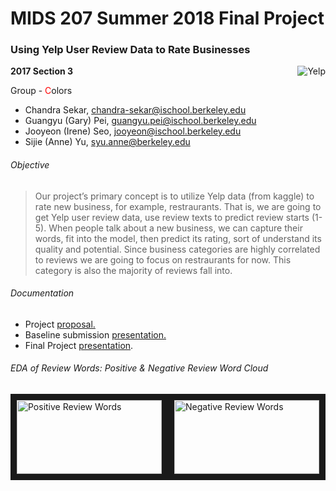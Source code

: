 # MIDS 207 Summer 2018 Final Project

### Using Yelp User Review Data to Rate Businesses

<img src="https://github.com/annesjyu/m207_summer_2018/blob/master/yelp.png"  alt="Yelp" align="right"/>

**2017 Section 3**

Group - <font color="red">C</font>olors

- Chandra Sekar, chandra-sekar@ischool.berkeley.edu
- Guangyu (Gary) Pei, guangyu.pei@ischool.berkeley.edu
- Jooyeon (Irene) Seo, jooyeon@ischool.berkeley.edu
- Sijie (Anne) Yu, syu.anne@berkeley.edu

###### Objective
> Our project’s primary concept is to utilize Yelp data (from kaggle) to rate new business, for example, restraurants. That is, we are going to get Yelp user review data, use review texts to predict review starts (1-5). When people talk about a new business, we can capture their words, fit into the model, then predict its rating, sort of understand its quality and potential. Since business categories are highly correlated to reviews we are going to focus on restraurants for now. This category is also the majority of reviews fall into.

###### Documentation
- Project [proposal.](https://docs.google.com/document/d/1jhWY5XK59e1-4JVyaSsbmSr-3trdri7EP5v4-J37M8s/edit?usp=sharing)
- Baseline submission [presentation.](https://docs.google.com/presentation/d/1kYvUqWeu3x1FUTxM9o_JM3VTBV0QUsnhex5ypqsQmZQ/edit?usp=sharing)
- Final Project [presentation](https://docs.google.com/presentation/d/1ZE_KG4pLIiSRVtY9BvF1_qU3YeGGUtrajhj8ZN5meDs/edit?usp=sharing).

###### EDA of Review Words: Positive & Negative Review Word Cloud

<img src="https://github.com/annesjyu/m207_summer_2018/blob/master/word_cloud_goodwords.png"  alt="Positive Review Words" width="232" height="118" border="10" /><img src="https://github.com/annesjyu/m207_summer_2018/blob/master/word_cloud_badwords.png"  alt="Negative Review Words" width="232" height="118" border="10" />
